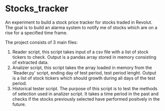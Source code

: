 # Stocks_tracker
An experiment to build a stock price tracker for stocks traded in Revolut. The goal is to build an alarma system to notify me of stocks which are on a rise for a specified time frame.

The project consists of 3 main files:
1. Reader script, this script takes input of a csv file with a list of stock tickers to check. 
Output is a pandas array stored in memory consisting of extracted data.
2. Analizer script, this script takes the array loaded in memory from the 'Reader.py' script, ending day of test period, test period lenght.
Output is a list of stock tickers which should growth during all days of the test period.
3. Historical tester script.
The purpose of this script is to test the methods of selection used in analizer script. It takes a time period in the past and checks if the stocks previously selected have performed positvely in the future.
